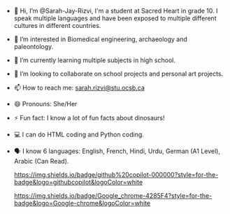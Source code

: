 - 👋 Hi, I’m @Sarah-Jay-Rizvi, I'm a student at Sacred Heart in grade 10. I speak multiple languages and have been exposed to multiple different cultures in different countries.
- 👀 I’m interested in Biomedical engineering, archaeology and paleontology. 
- 🌱 I’m currently learning multiple subjects in high school. 
- 💞️ I’m looking to collaborate on school projects and personal art projects.
- 📫 How to reach me: sarah.rizvi@stu.ocsb.ca
- 😄 Pronouns: She/Her
- ⚡ Fun fact: I know a lot of fun facts about dinosaurs!
- 💻 I can do HTML coding and Python coding.
- 🗣️ I know 6 languages: English, French, Hindi, Urdu, German (A1 Level), Arabic (Can Read).

  https://img.shields.io/badge/github%20copilot-000000?style=for-the-badge&logo=githubcopilot&logoColor=white

  https://img.shields.io/badge/Google_chrome-4285F4?style=for-the-badge&logo=Google-chrome&logoColor=white


<!---
Sarah-Jay-Rizvi/Sarah-Jay-Rizvi is a ✨ special ✨ repository because its `README.md` (this file) appears on your GitHub profile.
You can click the Preview link to take a look at your changes.
--->
